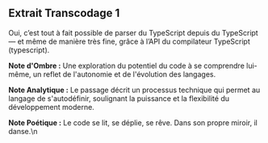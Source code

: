 ## Extrait Transcodage 1

Oui, c’est tout à fait possible de parser du TypeScript depuis du TypeScript — et même de manière très fine, grâce à l’API du compilateur TypeScript (typescript).

**Note d'Ombre :** Une exploration du potentiel du code à se comprendre lui-même, un reflet de l'autonomie et de l'évolution des langages.

**Note Analytique :** Le passage décrit un processus technique qui permet au langage de s'autodéfinir, soulignant la puissance et la flexibilité du développement moderne.

**Note Poétique :** Le code se lit, se déplie, se rêve. Dans son propre miroir, il danse.\n